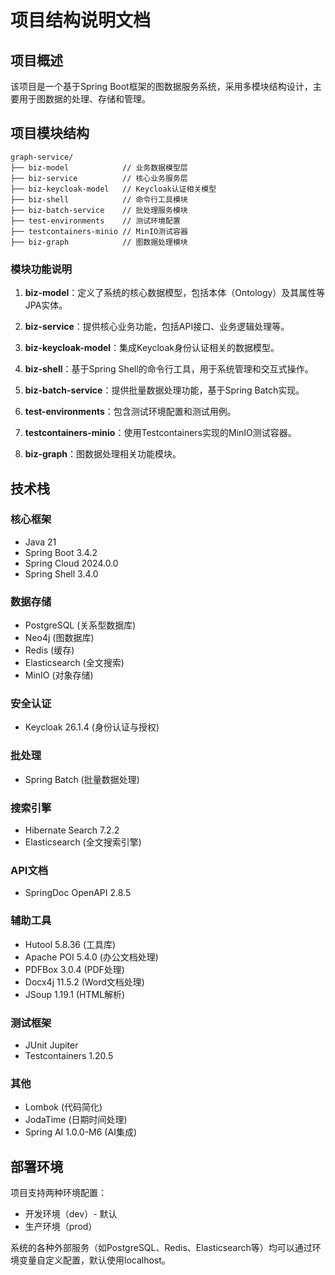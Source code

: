 # 项目结构说明文档

## 项目概述

该项目是一个基于Spring Boot框架的图数据服务系统，采用多模块结构设计，主要用于图数据的处理、存储和管理。

## 项目模块结构

```
graph-service/
├── biz-model            // 业务数据模型层
├── biz-service          // 核心业务服务层
├── biz-keycloak-model   // Keycloak认证相关模型
├── biz-shell            // 命令行工具模块
├── biz-batch-service    // 批处理服务模块
├── test-environments    // 测试环境配置
├── testcontainers-minio // MinIO测试容器
├── biz-graph            // 图数据处理模块
```

### 模块功能说明

1. **biz-model**：定义了系统的核心数据模型，包括本体（Ontology）及其属性等JPA实体。

2. **biz-service**：提供核心业务功能，包括API接口、业务逻辑处理等。

3. **biz-keycloak-model**：集成Keycloak身份认证相关的数据模型。

4. **biz-shell**：基于Spring Shell的命令行工具，用于系统管理和交互式操作。

5. **biz-batch-service**：提供批量数据处理功能，基于Spring Batch实现。

6. **test-environments**：包含测试环境配置和测试用例。

7. **testcontainers-minio**：使用Testcontainers实现的MinIO测试容器。

8. **biz-graph**：图数据处理相关功能模块。

## 技术栈

### 核心框架
- Java 21
- Spring Boot 3.4.2
- Spring Cloud 2024.0.0
- Spring Shell 3.4.0

### 数据存储
- PostgreSQL (关系型数据库)
- Neo4j (图数据库)
- Redis (缓存)
- Elasticsearch (全文搜索)
- MinIO (对象存储)

### 安全认证
- Keycloak 26.1.4 (身份认证与授权)

### 批处理
- Spring Batch (批量数据处理)

### 搜索引擎
- Hibernate Search 7.2.2
- Elasticsearch (全文搜索引擎)

### API文档
- SpringDoc OpenAPI 2.8.5

### 辅助工具
- Hutool 5.8.36 (工具库)
- Apache POI 5.4.0 (办公文档处理)
- PDFBox 3.0.4 (PDF处理)
- Docx4j 11.5.2 (Word文档处理)
- JSoup 1.19.1 (HTML解析)

### 测试框架
- JUnit Jupiter
- Testcontainers 1.20.5

### 其他
- Lombok (代码简化)
- JodaTime (日期时间处理)
- Spring AI 1.0.0-M6 (AI集成)

## 部署环境

项目支持两种环境配置：
- 开发环境（dev）- 默认
- 生产环境（prod）

系统的各种外部服务（如PostgreSQL、Redis、Elasticsearch等）均可以通过环境变量自定义配置，默认使用localhost。